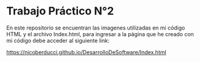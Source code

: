 # Trabajo Práctico N°2

En este repositorio se encuentran las imagenes utilizadas en mi código HTML y el archivo Index.html, para ingresar a la página que he creado con mi código debe acceder al siguiente link:

https://nicoberducci.github.io/DesarrolloDeSoftware/Index.html
